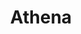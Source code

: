 ---
title: Athena
description: 24/7 music Discord bot with various premium features; notably dynamic voice channel allocation, music equalizers, spotify compatibility, etc.
link: https://github.com/Sytarno/Athena
tech:
 - Python
 - Wavelink
 - Pycord (Discord)
 - Spotipy (Spotify API)
 - Oracle Cloud
---
